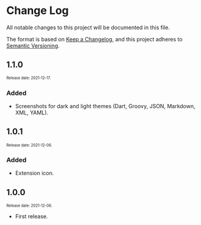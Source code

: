 # Change Log

All notable changes to this project will be documented in this file.

The format is based on [Keep a Changelog](https://keepachangelog.com/en/1.0.0/),
and this project adheres to [Semantic Versioning](https://semver.org/spec/v2.0.0.html).

## 1.1.0

<sup><sub>Release date: 2021-12-17.</sub></sup>

### Added

* Screenshots for dark and light themes (Dart, Groovy, JSON, Markdown, XML, YAML).

## 1.0.1

<sup><sub>Release date: 2021-12-06.</sub></sup>

### Added

* Extension icon.

## 1.0.0

<sup><sub>Release date: 2021-12-06.</sub></sup>

* First release.

